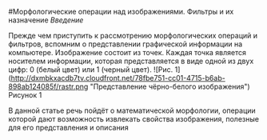 #Морфологические операции над изображениями. Фильтры и их назначение
_Введение_  
  
   Прежде чем приступить к рассмотрению морфологических операций и фильтров, вспомним о представлении графической информации на компьютере. Изображение состоит из точек. Каждая точка является носителем информации, которая  представляется в виде одной из двух цифр: 0 (белый цвет) или 1 (черный цвет).
![Рис. 1] (http://dxmbkxacdb7tv.cloudfront.net/78fbe751-cc01-4715-b6ab-898ab124085f/rastr.png "Представление чёрно-белого изображения")  
Рисунок 1

В данной статье речь пойдёт о математической морфологии, операции которой дают возможность извлекать свойства изображения, полезные для его представления и описания
